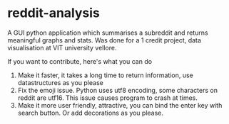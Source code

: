 # reddit-analysis
A GUI python application which summarises a subreddit and returns meaningful graphs and stats.
Was done for a 1 credit project, data visualisation at VIT university vellore.

If you want to contribute, here's what you can do
1. Make it faster, it takes a long time to return information, use datastructures as you please
2. Fix the emoji issue. Python uses utf8 encoding, some characters on reddit are utf16. This issue causes program to crash at times.
3. Make it more user friendly, attractive, you can bind the enter key with search button. Or add decorations as you please.
